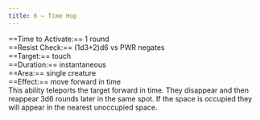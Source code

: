 ```yaml
---
title: 6 – Time Hop
---
```

==Time to Activate:== 1 round  
==Resist Check:== (1d3+2)d6 vs PWR negates  
==Target:== touch  
==Duration:== instantaneous  
==Area:== single creature  
==Effect:== move forward in time  
This ability teleports the target forward in time. They disappear and then reappear 3d6 rounds later in the same spot. If the space is occupied they will appear in the nearest unoccupied space.  
